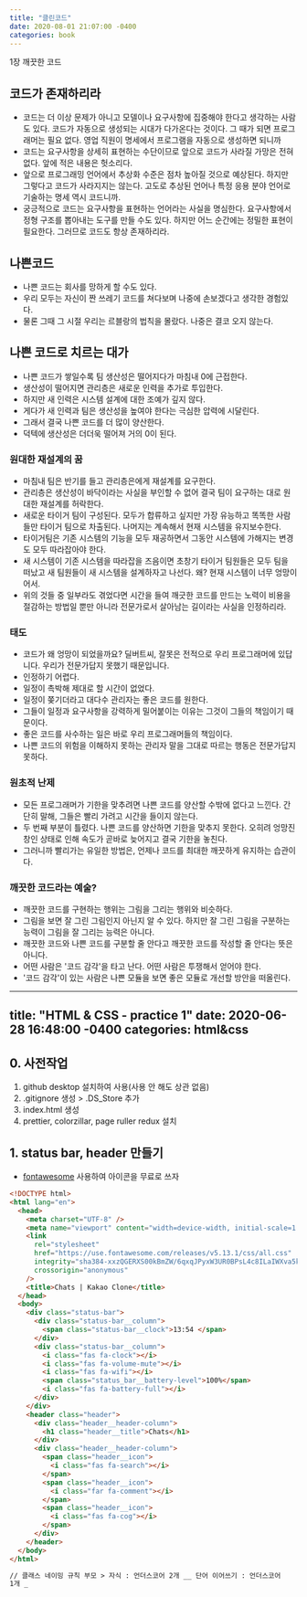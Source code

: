 ```yaml
---
title: "클린코드"
date: 2020-08-01 21:07:00 -0400
categories: book
---
```


1장 깨끗한 코드

## 코드가 존재하리라

- 코드는 더 이상 문제가 아니고 모델이나 요구사항에 집중해야 한다고 생각하는 사람도 있다. 코드가 자동으로 생성되는 시대가 다가온다는 것이다. 그 때가 되면 프로그래머는 필요 없다. 영업 직원이 명세에서 프로그램을 자동으로 생성하면 되니까
- 코드는 요구사항을 상세히 표현하는 수단이므로 앞으로 코드가 사라질 가망은 전혀 없다. 앞에 적은 내용은 헛소리다.
- 앞으로 프로그래밍 언어에서 추상화 수준은 점차 높아질 것으로 예상된다. 하지만 그렇다고 코드가 사라지지는 않는다. 고도로 추상된 언어나 특정 응용 분야 언어로 기술하는 명세 역시 코드니까.
- 궁긍적으로 코드는 요구사항을 표현하는 언어라는 사실을 명심한다. 요구사항에서 정형 구조를 뽑아내는 도구를 만들 수도 있다. 하지만 어느 순간에는 정밀한 표현이 필요한다. 그러므로 코드도 항상 존재하리라.

## 나쁜코드

- 나쁜 코드는 회사를 망하게 할 수도 있다.
- 우리 모두는 자신이 짠 쓰레기 코드를 쳐다보며 나중에 손보겠다고 생각한 경험있다. 
- 물론 그때 그 시절 우리는 르블랑의 법칙을 몰랐다. 나중은 결코 오지 않는다.

## 나쁜 코드로 치르는 대가

- 나쁜 코드가 쌓일수록 팀 생산성은 떨어지다가 마침내 0에 근접한다.
- 생산성이 떨어지면 관리층은 새로운 인력을 추가로 투입한다.
- 하지만 새 인력은 시스템 설계에 대한 조예가 깊지 않다.
- 게다가 새 인력과 팀은 생산성을 높여야 한다는 극심한 압력에 시달린다.
- 그래서 결국 나쁜 코드를 더 많이 양산한다.
- 덕텍에 생산성은 더더욱 떨어져 거의 0이 된다.

### 원대한 재설계의 꿈
- 마침내 팀은 반기를 들고 관리층은에게 재설계를 요구한다.
- 관리층은 생산성이 바닥이라는 사실을 부인할 수 없어 결국 팀이 요구하는 대로 원대한 재설계를 허락한다.
- 새로운 타이거 팀이 구성된다. 모두가 합류하고 싶지만 가장 유능하고 똑똑한 사람들만 타이거 팀으로 차출된다. 나머지는 계속해서 현재 시스템을 유지보수한다.
- 타이거팀은 기존 시스템의 기능을 모두 재공하면서 그동안 시스템에 가해지는 변경도 모두 따라잡아야 한다.
- 새 시스템이 기존 시스템을 따라잡을 즈음이면 초창기 타이거 팀원들은 모두 팀을 떠났고 새 팀원들이 새 시스템을 설계하자고 나선다. 왜? 현재 시스템이 너무 엉망이어서.
- 위의 것들 중 일부라도 겪었다면 시간을 들여 깨긋한 코드를 만드는 노력이 비용을 절감하는 방법일 뿐만 아니라 전문가로서 살아남는 길이라는 사실을 인정하리라.

### 태도
- 코드가 왜 엉망이 되었을까요? 딜버트씨, 잘못은 전적으로 우리 프로그래머에 있답니다. 우리가 전문가답지 못했기 때문입니다.
- 인정하기 어렵다.
- 일정이 촉박해 제대로 할 시간이 없었다. 
- 일정이 쫒기더라고 대다수 관리자는 좋은 코드를 원한다.
- 그들이 일정과 요구사항을 강력하게 밀어붙이는 이유는 그것이 그들의 책임이기 때문이다.
- 좋은 코드를 사수하는 일은 바로 우리 프로그래머들의 책임이다.
- 나쁜 코드의 위험을 이해하지 못하는 관리자 말을 그대로 따르는 행동은 전문가답지 못하다.

### 원초적 난제
- 모든 프로그래머가 기한을 맞추려면 나쁜 코드를 양산할 수밖에 없다고 느낀다. 간단히 말해, 그들은 빨리 가려고 시간을 들이지 않는다.
- 두 번째 부분이 틀렸다. 나쁜 코드를 양산하면 기한을 맞추지 못한다. 오히려 엉망진창인 상태로 인해 속도가 곧바로 늦어지고 결국 기한을 놓친다.
- 그러니까 빨리가는 유일한 방법은, 언제나 코드를 최대한 깨끗하게 유지하는 습관이다.


### 깨끗한 코드라는 예술?

- 깨끗한 코드를 구현하는 행위는 그림을 그리는 행위와 비슷하다.
- 그림을 보면 잘 그린 그림인지 아닌지 알 수 있다. 하지만 잘 그린 그림을 구분하는 능력이 그림을 잘 그리는 능력은 아니다.
- 깨끗한 코드와 나쁜 코드를 구분할 줄 안다고 깨끗한 코드를 작성할 줄 안다는 뜻은 아니다.
- 어떤 사람은 '코드 감각'을 타고 난다. 어떤 사람은 투쟁해서 얻어야 한다.
- '코드 감각'이 있는 사람은 나쁜 모듈을 보면 좋은 모듈로 개선할 방안을 떠올린다.

---
title: "HTML & CSS - practice 1"
date: 2020-06-28 16:48:00 -0400
categories: html&css
---

## 0. 사전작업

1. github desktop 설치하여 사용(사용 안 해도 상관 없음)
2. .gitignore 생성 > .DS_Store 추가
3. index.html 생성
4. prettier, colorzillar, page ruller redux 설치

## 1. status bar, header 만들기

- [fontawesome](https://fontawesome.com/) 사용하여 아이콘을 무료로 쓰자

```html
<!DOCTYPE html>
<html lang="en">
  <head>
    <meta charset="UTF-8" />
    <meta name="viewport" content="width=device-width, initial-scale=1.0" />
    <link
      rel="stylesheet"
      href="https://use.fontawesome.com/releases/v5.13.1/css/all.css"
      integrity="sha384-xxzQGERXS00kBmZW/6qxqJPyxW3UR0BPsL4c8ILaIWXva5kFi7TxkIIaMiKtqV1Q"
      crossorigin="anonymous"
    />
    <title>Chats | Kakao Clone</title>
  </head>
  <body>
    <div class="status-bar">
      <div class="status-bar__column">
        <span class="status-bar__clock">13:54 </span>
      </div>
      <div class="status-bar__column">
        <i class="fas fa-clock"></i>
        <i class="fas fa-volume-mute"></i>
        <i class="fas fa-wifi"></i>
        <span class="status_bar__battery-level">100%</span>
        <i class="fas fa-battery-full"></i>
      </div>
    </div>
    <header class="header">
      <div class="header__header-column">
        <h1 class="header__title">Chats</h1>
      </div>
      <div class="header__header-column">
        <span class="header__icon">
          <i class="fas fa-search"></i>
        </span>
        <span class="header__icon">
          <i class="far fa-comment"></i>
        </span>
        <span class="header__icon">
          <i class="fas fa-cog"></i>
        </span>
      </div>
    </header>
  </body>
</html>

// 클래스 네이밍 규칙 부모 > 자식 : 언더스코어 2개 __ 단어 이어쓰기 : 언더스코어
1개 _
```
